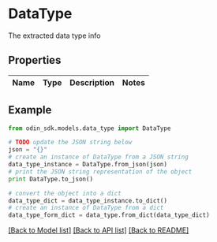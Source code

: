 # DataType

The extracted data type info

## Properties

Name | Type | Description | Notes
------------ | ------------- | ------------- | -------------

## Example

```python
from odin_sdk.models.data_type import DataType

# TODO update the JSON string below
json = "{}"
# create an instance of DataType from a JSON string
data_type_instance = DataType.from_json(json)
# print the JSON string representation of the object
print DataType.to_json()

# convert the object into a dict
data_type_dict = data_type_instance.to_dict()
# create an instance of DataType from a dict
data_type_form_dict = data_type.from_dict(data_type_dict)
```
[[Back to Model list]](../README.md#documentation-for-models) [[Back to API list]](../README.md#documentation-for-api-endpoints) [[Back to README]](../README.md)


